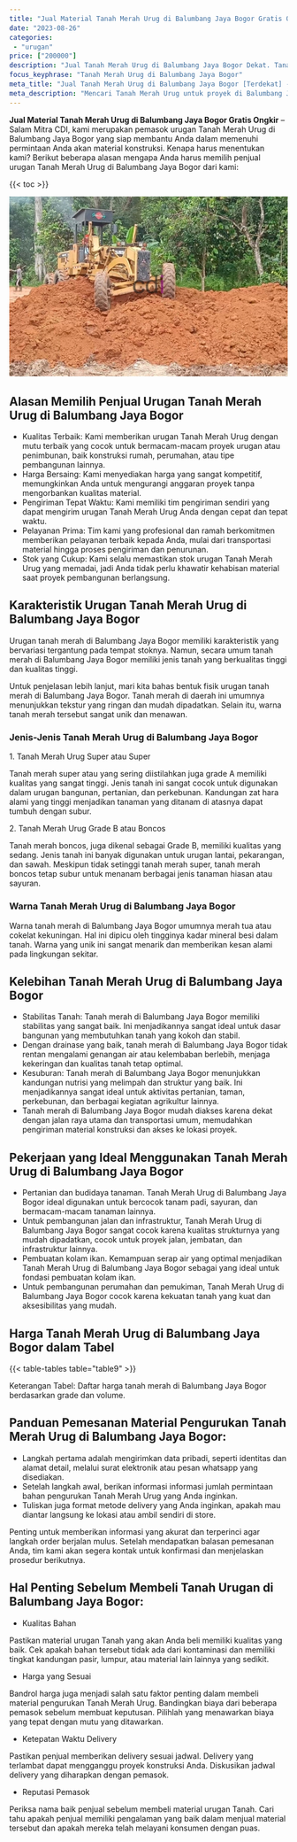 ```yaml
---
title: "Jual Material Tanah Merah Urug di Balumbang Jaya Bogor Gratis Ongkir"
date: "2023-08-26"
categories:
 - "urugan"
price: ["200000"]
description: "Jual Tanah Merah Urug di Balumbang Jaya Bogor Dekat. Tanah Merah Urug ini sering digunakan dalam proyek konstruksi sebagai material timbunan yang unggul dan sesuai spesifikasi. Silakan hubungi kami untuk informasi lebih lanjut."
focus_keyphrase: "Tanah Merah Urug di Balumbang Jaya Bogor"
meta_title: "Jual Tanah Merah Urug di Balumbang Jaya Bogor [Terdekat] - CDI"
meta_description: "Mencari Tanah Merah Urug untuk proyek di Balumbang Jaya Bogor? Kami menyediakan Tanah Merah Urug berkualitas untuk penimbunan lahan. Dapatkan penawaran terbaik sekarang."
---
```


**Jual Material Tanah Merah Urug di Balumbang Jaya Bogor Gratis Ongkir** – Salam Mitra CDI, kami merupakan pemasok urugan Tanah Merah Urug di Balumbang Jaya Bogor yang siap membantu Anda dalam memenuhi permintaan Anda akan material konstruksi. Kenapa harus menentukan kami? Berikut beberapa alasan mengapa Anda harus memilih penjual urugan Tanah Merah Urug di Balumbang Jaya Bogor dari kami:

{{< toc >}}

![Jual Material Tanah Merah Urug di Balumbang Jaya Bogor Gratis Ongkir](/images/tanah/tanah-urug-12.jpg)

## Alasan Memilih Penjual Urugan Tanah Merah Urug di Balumbang Jaya Bogor

*   Kualitas Terbaik: Kami memberikan urugan Tanah Merah Urug dengan mutu terbaik yang cocok untuk bermacam-macam proyek urugan atau penimbunan, baik konstruksi rumah, perumahan, atau tipe pembangunan lainnya.
*   Harga Bersaing: Kami menyediakan harga yang sangat kompetitif, memungkinkan Anda untuk mengurangi anggaran proyek tanpa mengorbankan kualitas material.
*   Pengiriman Tepat Waktu: Kami memiliki tim pengiriman sendiri yang dapat mengirim urugan Tanah Merah Urug Anda dengan cepat dan tepat waktu.
*   Pelayanan Prima: Tim kami yang profesional dan ramah berkomitmen memberikan pelayanan terbaik kepada Anda, mulai dari transportasi material hingga proses pengiriman dan penurunan.
*   Stok yang Cukup: Kami selalu memastikan stok urugan Tanah Merah Urug yang memadai, jadi Anda tidak perlu khawatir kehabisan material saat proyek pembangunan berlangsung. 

## Karakteristik Urugan Tanah Merah Urug di Balumbang Jaya Bogor

Urugan tanah merah di Balumbang Jaya Bogor memiliki karakteristik yang bervariasi tergantung pada tempat stoknya. Namun, secara umum tanah merah di Balumbang Jaya Bogor memiliki jenis tanah yang berkualitas tinggi dan kualitas tinggi.

Untuk penjelasan lebih lanjut, mari kita bahas bentuk fisik urugan tanah merah di Balumbang Jaya Bogor. Tanah merah di daerah ini umumnya menunjukkan tekstur yang ringan dan mudah dipadatkan. Selain itu, warna tanah merah tersebut sangat unik dan menawan.

### Jenis-Jenis Tanah Merah Urug di Balumbang Jaya Bogor

1\. Tanah Merah Urug Super atau Super

Tanah merah super atau yang sering diistilahkan juga grade A memiliki kualitas yang sangat tinggi. Jenis tanah ini sangat cocok untuk digunakan dalam urugan bangunan, pertanian, dan perkebunan. Kandungan zat hara alami yang tinggi menjadikan tanaman yang ditanam di atasnya dapat tumbuh dengan subur.

2\. Tanah Merah Urug Grade B atau Boncos

Tanah merah boncos, juga dikenal sebagai Grade B, memiliki kualitas yang sedang. Jenis tanah ini banyak digunakan untuk urugan lantai, pekarangan, dan sawah. Meskipun tidak setinggi tanah merah super, tanah merah boncos tetap subur untuk menanam berbagai jenis tanaman hiasan atau sayuran.

### Warna Tanah Merah Urug di Balumbang Jaya Bogor

Warna tanah merah di Balumbang Jaya Bogor umumnya merah tua atau cokelat kekuningan. Hal ini dipicu oleh tingginya kadar mineral besi dalam tanah. Warna yang unik ini sangat menarik dan memberikan kesan alami pada lingkungan sekitar.

## Kelebihan Tanah Merah Urug di Balumbang Jaya Bogor

*   Stabilitas Tanah: Tanah merah di Balumbang Jaya Bogor memiliki stabilitas yang sangat baik. Ini menjadikannya sangat ideal untuk dasar bangunan yang membutuhkan tanah yang kokoh dan stabil.
*   Dengan drainase yang baik, tanah merah di Balumbang Jaya Bogor tidak rentan mengalami genangan air atau kelembaban berlebih, menjaga kekeringan dan kualitas tanah tetap optimal.
*   Kesuburan: Tanah merah di Balumbang Jaya Bogor menunjukkan kandungan nutrisi yang melimpah dan struktur yang baik. Ini menjadikannya sangat ideal untuk aktivitas pertanian, taman, perkebunan, dan berbagai kegiatan agrikultur lainnya.
*   Tanah merah di Balumbang Jaya Bogor mudah diakses karena dekat dengan jalan raya utama dan transportasi umum, memudahkan pengiriman material konstruksi dan akses ke lokasi proyek.

## Pekerjaan yang Ideal Menggunakan Tanah Merah Urug di Balumbang Jaya Bogor

*   Pertanian dan budidaya tanaman. Tanah Merah Urug di Balumbang Jaya Bogor ideal digunakan untuk bercocok tanam padi, sayuran, dan bermacam-macam tanaman lainnya.
*   Untuk pembangunan jalan dan infrastruktur, Tanah Merah Urug di Balumbang Jaya Bogor sangat cocok karena kualitas strukturnya yang mudah dipadatkan, cocok untuk proyek jalan, jembatan, dan infrastruktur lainnya.
*   Pembuatan kolam ikan. Kemampuan serap air yang optimal menjadikan Tanah Merah Urug di Balumbang Jaya Bogor sebagai yang ideal untuk fondasi pembuatan kolam ikan.
*   Untuk pembangunan perumahan dan pemukiman, Tanah Merah Urug di Balumbang Jaya Bogor cocok karena kekuatan tanah yang kuat dan aksesibilitas yang mudah.

## Harga Tanah Merah Urug di Balumbang Jaya Bogor dalam Tabel

{{< table-tables table="table9" >}}

Keterangan Tabel: Daftar harga tanah merah di Balumbang Jaya Bogor berdasarkan grade dan volume.

## Panduan Pemesanan Material Pengurukan Tanah Merah Urug di Balumbang Jaya Bogor:

*   Langkah pertama adalah mengirimkan data pribadi, seperti identitas dan alamat detail, melalui surat elektronik atau pesan whatsapp yang disediakan.
*   Setelah langkah awal, berikan informasi informasi jumlah permintaan bahan pengurukan Tanah Merah Urug yang Anda inginkan.
*   Tuliskan juga format metode delivery yang Anda inginkan, apakah mau diantar langsung ke lokasi atau ambil sendiri di store.

Penting untuk memberikan informasi yang akurat dan terperinci agar langkah order berjalan mulus. Setelah mendapatkan balasan pemesanan Anda, tim kami akan segera kontak untuk konfirmasi dan menjelaskan prosedur berikutnya.

## Hal Penting Sebelum Membeli Tanah Urugan di Balumbang Jaya Bogor:

*   Kualitas Bahan

Pastikan material urugan Tanah yang akan Anda beli memiliki kualitas yang baik. Cek apakah bahan tersebut tidak ada dari kontaminasi dan memiliki tingkat kandungan pasir, lumpur, atau material lain lainnya yang sedikit.
*   Harga yang Sesuai

Bandrol harga juga menjadi salah satu faktor penting dalam membeli material pengurukan Tanah Merah Urug. Bandingkan biaya dari beberapa pemasok sebelum membuat keputusan. Pilihlah yang menawarkan biaya yang tepat dengan mutu yang ditawarkan.
*   Ketepatan Waktu Delivery

Pastikan penjual memberikan delivery sesuai jadwal. Delivery yang terlambat dapat mengganggu proyek konstruksi Anda. Diskusikan jadwal delivery yang diharapkan dengan pemasok.
*   Reputasi Pemasok

Periksa nama baik penjual sebelum membeli material urugan Tanah. Cari tahu apakah penjual memiliki pengalaman yang baik dalam menjual material tersebut dan apakah mereka telah melayani konsumen dengan puas.